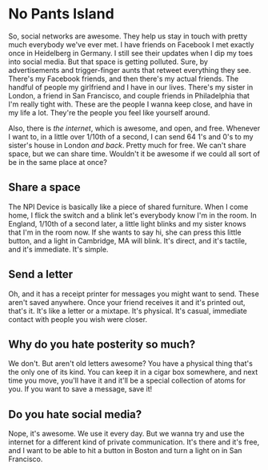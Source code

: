 # No Pants Island

So, social networks are awesome.  They help us stay in touch with pretty much everybody we've ever met.  I have friends on Facebook I met exactly once in Heidelberg in Germany.  I still see their updates when I dip my toes into social media.  But that space is getting polluted.  Sure, by advertisements and trigger-finger aunts that retweet everything they see.  There's my Facebook friends, and then there's my actual friends.  The handful of people my girlfriend and I have in our lives.  There's my sister in London, a friend in San Francisco, and couple friends in Philadelphia that I'm really tight with.  These are the people I wanna keep close, and have in my life a lot.  They're the people you feel like yourself around.

Also, there is *the internet*, which is awesome, and open, and free.  Whenever I want to, in a little over 1/10th of a second, I can send 64 1's and 0's to my sister's house in London *and back*.  Pretty much for free.  We can't share space, but we can share time.  Wouldn't it be awesome if we could all sort of be in the same place at once?

## Share a space

The NPI Device is basically like a piece of shared furniture.  When I come home, I flick the switch and a blink let's everybody know I'm in the room.  In England, 1/10th of a second later, a little light blinks and my sister knows that I'm in the room now.  If she wants to say hi, she can press this little button, and a light in Cambridge, MA will blink.  It's direct, and it's tactile, and it's immediate.  It's simple.

## Send a letter

Oh, and it has a receipt printer for messages you might want to send.  These aren't saved anywhere.  Once your friend receives it and it's printed out, that's it.  It's like a letter or a mixtape.  It's physical.  It's casual, immediate contact with people you wish were closer.

## Why do you hate posterity so much?

We don't.  But aren't old letters awesome?  You have a physical thing that's the only one of its kind.  You can keep it in a cigar box somewhere, and next time you move, you'll have it and it'll be a special collection of atoms for you.  If you want to save a message, save it!

## Do you hate social media?

Nope, it's awesome.  We use it every day.  But we wanna try and use the internet for a different kind of private communication.  It's there and it's free, and I want to be able to hit a button in Boston and turn a light on in San Francisco.